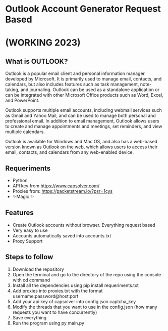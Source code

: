 # Outlook Account Generator Request Based 
# (WORKING 2023)
## What is OUTLOOK?
Outlook is a popular email client and personal information manager developed by Microsoft. It is primarily used to manage email, contacts, and calendars, but also includes features such as task management, note-taking, and journaling. Outlook can be used as a standalone application or can be integrated with other Microsoft Office products such as Word, Excel, and PowerPoint.

Outlook supports multiple email accounts, including webmail services such as Gmail and Yahoo Mail, and can be used to manage both personal and professional email. In addition to email management, Outlook allows users to create and manage appointments and meetings, set reminders, and view multiple calendars.

Outlook is available for Windows and Mac OS, and also has a web-based version known as Outlook on the web, which allows users to access their email, contacts, and calendars from any web-enabled device.
## Requeriments
- Python
- API key from https://www.capsolver.com/
- Proxies from: https://packetstream.io/?psr=1cys
- ✨Magic ✨

## Features

- Create Outlook accounts without browser. Everything request based
- Very easy to use
- Accounts automatically saved into accounts.txt
- Proxy Support

## Steps to follow
1. Download the repository
2. Open the terminal and go to the directory of the repo using the console with cd command
3. Install all the dependencies using pip install requeriments.txt
4. Add proxies into proxies.txt with the format username:password@host:port
5. Add your api key of capsolver into config.json captcha_key
6. Modify the threads that you want to use in the config.json (how many requests you want to have concurrently)
7. Save everything 
8. Run the program using py main.py
  
  
























  
  
  





 
 

